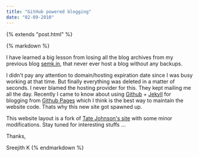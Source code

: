 ```yaml
---
title: "GitHub powered blogging"
date: "02-09-2010"
---
```

{% extends "post.html" %}

{% markdown %}
<!--begin excerpt-->
I have learned a big lesson from losing all the blog archives from my previous blog [semk.in](http://semk.in), that never ever host a blog without any backups. 
<!--end excerpt-->
I didn't pay any attention to domain/hosting expiration date since I was busy working at that time. But finally everything was deleted in a matter of seconds. I never blamed the hosting provider for this. They kept mailing me all the day. Recently I came to know about using [Github](http://github.om) +
[Jekyll](http://github.com/mojombo/jekyll) for blogging from [Github Pages](http://pages.github.com/) which I think is the best way to maintain the website code. Thats why this new site got spawned up. 

This website layout is a fork of [Tate Johnson's site](http://tatey.com) with some minor modifications. Stay tuned for interesting stuffs ...

Thanks,

Sreejith K
{% endmarkdown %}